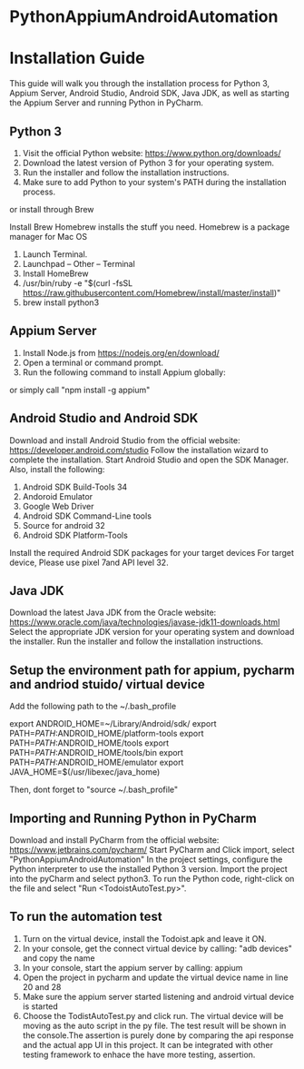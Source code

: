 # PythonAppiumAndroidAutomation

# Installation Guide

This guide will walk you through the installation process for Python 3, Appium Server, Android Studio, Android SDK, Java JDK, as well as starting the Appium Server and running Python in PyCharm.

## Python 3

1. Visit the official Python website: https://www.python.org/downloads/
2. Download the latest version of Python 3 for your operating system.
3. Run the installer and follow the installation instructions.
4. Make sure to add Python to your system's PATH during the installation process.

or install through Brew

Install Brew
Homebrew installs the stuff you need. Homebrew is a package manager for Mac OS

1. Launch Terminal.
2. Launchpad – Other – Terminal
3. Install HomeBrew
4. /usr/bin/ruby -e "$(curl -fsSL https://raw.githubusercontent.com/Homebrew/install/master/install)"
5. brew install python3

## Appium Server

1. Install Node.js from https://nodejs.org/en/download/
2. Open a terminal or command prompt.
3. Run the following command to install Appium globally:

or simply call "npm install -g appium"

## Android Studio and Android SDK
Download and install Android Studio from the official website: https://developer.android.com/studio
Follow the installation wizard to complete the installation.
Start Android Studio and open the SDK Manager.
Also, install the following:
1. Android SDK Build-Tools 34
2. Andoroid Emulator
3. Google Web Driver
4. Android SDK Command-Line tools
5. Source for android 32
6. Android SDK Platform-Tools

Install the required Android SDK packages for your target devices 
For target device, Please use pixel 7and API level 32.


## Java JDK
Download the latest Java JDK from the Oracle website: https://www.oracle.com/java/technologies/javase-jdk11-downloads.html
Select the appropriate JDK version for your operating system and download the installer.
Run the installer and follow the installation instructions.


## Setup the environment path for appium, pycharm and andriod stuido/ virtual device
Add the following path to the ~/.bash_profile 

export ANDROID_HOME=~/Library/Android/sdk/
export PATH=$PATH:$ANDROID_HOME/platform-tools
export PATH=$PATH:$ANDROID_HOME/tools
export PATH=$PATH:$ANDROID_HOME/tools/bin
export PATH=$PATH:$ANDROID_HOME/emulator
export JAVA_HOME=$(/usr/libexec/java_home)

Then, dont forget to "source ~/.bash_profile" 

## Importing and Running Python in PyCharm
Download and install PyCharm from the official website: https://www.jetbrains.com/pycharm/
Start PyCharm and Click import, select "PythonAppiumAndroidAutomation"
In the project settings, configure the Python interpreter to use the installed Python 3 version.
Import the project into the pyCharm and select python3.
To run the Python code, right-click on the file and select "Run <TodoistAutoTest.py>".

## To run the automation test
1. Turn on the virtual device, install the Todoist.apk and leave it ON.
2. In your console, get the connect virtual device by calling: 
	"adb devices" and copy the name
2. In your console, start the appium server by calling: appium
3. Open the project in pycharm and update the virtual device name in line 20 and 28
4. Make sure the appium server started listening and android virtual device is started
5. Choose the TodistAutoTest.py and click run. The virtual device will be moving as the auto script in the py file. The test result will be shown in the console.The assertion is purely done by comparing the api response and the actual app UI in this project. 
It can be integrated with other testing framework to enhace the have more testing, assertion.



